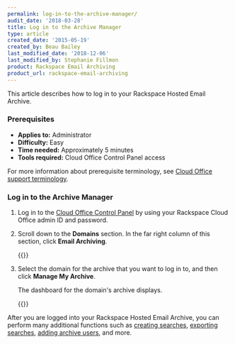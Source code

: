 ```yaml
---
permalink: log-in-to-the-archive-manager/
audit_date: '2018-03-28'
title: Log in to the Archive Manager
type: article
created_date: '2015-05-19'
created_by: Beau Bailey
last_modified_date: '2018-12-06'
last_modified_by: Stephanie Fillmon
product: Rackspace Email Archiving
product_url: rackspace-email-archiving
---
```


This article describes how to log in to your Rackspace Hosted Email Archive.

### Prerequisites

- **Applies to:** Administrator
- **Difficulty:** Easy
- **Time needed:** Approximately 5 minutes
- **Tools required:** Cloud Office Control Panel access

For more information about prerequisite terminology, see [Cloud Office support terminology](/support/how-to/cloud-office-support-terminology).

### Log in to the Archive Manager

1. Log in to the [Cloud Office Control Panel](https://cp.rackspace.com/) by using your Rackspace Cloud Office admin ID and password.
2. Scroll down to the **Domains** section. In the far right column of this section, click **Email Archiving**.

   {{<image src="domains_archive.png" alt="" title="">}}

3. Select the domain for the archive that you want to log in to, and then click **Manage My Archive**.

   The dashboard for the domain's archive displays.

   {{<image src="manage_archive.png" alt="" title="">}}

After you are logged into your Rackspace Hosted Email Archive, you can perform many additional functions such as [creating searches](/support/how-to/create-an-archive-search), [exporting searches](/support/how-to/export-archive-search-results-in-cloud-office), [adding archive users](/support/how-to/add-and-edit-archive-users-in-cloud-office), and more.
